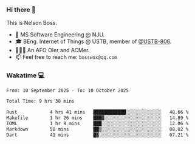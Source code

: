 ### Hi there 👋

<!--
**bosswnx/bosswnx** is a ✨ _special_ ✨ repository because its `README.md` (this file) appears on your GitHub profile.

Here are some ideas to get you started:

- 🔭 I’m currently working on ...
- 🌱 I’m currently learning ...
- 👯 I’m looking to collaborate on ...
- 🤔 I’m looking for help with ...
- 💬 Ask me about ...
- 📫 How to reach me: ...
- 😄 Pronouns: ...
- ⚡ Fun fact: ...
-->

This is Nelson Boss.

- 🏫 MS Software Engineering @ NJU.
- 🎓 BEng. Internet of Things @ USTB, member of [@USTB-806](https://ustb-806.github.io/).
- 🧑🏻‍💻 An AFO OIer and ACMer.
- 📫 Feel free to reach me: `bosswnx@qq.com`

### Wakatime 💻

<!--START_SECTION:waka-->

```txt
From: 10 September 2025 - To: 10 October 2025

Total Time: 9 hrs 30 mins

Rust            4 hrs 41 mins   ████████████░░░░░░░░░░░░░   48.66 %
Makefile        1 hr 26 mins    ███▓░░░░░░░░░░░░░░░░░░░░░   14.89 %
TOML            1 hr 9 mins     ███░░░░░░░░░░░░░░░░░░░░░░   12.06 %
Markdown        50 mins         ██▒░░░░░░░░░░░░░░░░░░░░░░   08.82 %
Dart            41 mins         █▓░░░░░░░░░░░░░░░░░░░░░░░   07.21 %
```

<!--END_SECTION:waka-->
